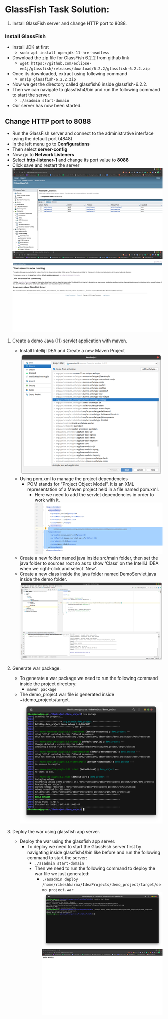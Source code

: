 # GlassFish Task Solution:

1. Install GlassFish server and change HTTP port to 8088.

### Install GlassFish
  - Install JDK at first
    - `sudo apt install openjdk-11-hre-headless`
  - Download the zip file for GlassFish 6.2.2 from github link
    - `wget https://github.com/eclipse-ee4j/glassfish/releases/download/6.2.2/glassfish-6.2.2.zip`
  - Once its downloaded, extract using following command
    - `unzip glassfish-6.2.2.zip`
  - Now we get the directory called glassfish6 inside glassfish-6.2.2.
  - Then we can navigate to glassfish4/bin and run the following command to start the server:
    - `./asadmin start-domain`
  - Our server has now been started.
  
## Change HTTP port to 8088
  - Run the GlassFish server and connect to the administrative interface using the default port (4848)
  - In the left menu go to **Configurations**
  - Then select **server-config**
  - Now go to **Network Listeners** 
  - Select **http-listener-1** and change its port value to **8088**
  - Click save and restart the server  
  ![Network listeners](https://github.com/LF-DevOps-Intern/3_5_appservers-amit-rikeshkarma/blob/main/Glassfish/snapshots/change%20port%20to%208088.png)  
  ![Port: 8088](https://github.com/LF-DevOps-Intern/3_5_appservers-amit-rikeshkarma/blob/main/Glassfish/snapshots/server%20started%20at%20port%208088.png)

1. Create a demo Java (11) servlet application with maven.
   - Install Intellij IDEA and Create a new Maven Project      
    ![Create new maven project](https://github.com/LF-DevOps-Intern/3_5_appservers-amit-rikeshkarma/blob/main/Glassfish/snapshots/create%20maven%20project%20in%20Intellij.png)
   - Using pom.xml to manage the project dependencies
     - POM stands for “Project Object Model”. It is an XML representation of a Maven project held in a file named pom.xml.
       - Here we need to add the servlet dependencies in order to work with it.    
    ![Adding Dependencies](https://github.com/LF-DevOps-Intern/3_5_appservers-amit-rikeshkarma/blob/main/Glassfish/snapshots/adding%20dependency%20code%20on%20pomxml.png)
   - Create a new folder named java inside src/main folder, then set the java folder to sources root so as to show ‘Class’ on the IntelliJ IDEA when we right-click and select ‘New’.
   - Create a new class inside the java folder named DemoServlet.java inside the demo folder.     
    ![Project Setup](https://github.com/LF-DevOps-Intern/3_5_appservers-amit-rikeshkarma/blob/main/Glassfish/snapshots/project%20setup.png)
    
2. Generate war package.
   - To generate a war package we need to run the following command inside the project directory:
     - `maven package`
   - The demo_project.war file is generated inside ~/demo_projects/target.      
    ![War package generate](https://github.com/LF-DevOps-Intern/3_5_appservers-amit-rikeshkarma/blob/main/Glassfish/snapshots/war%20package%20generated.png)
    
3. Deploy the war using glassfish app server.
   - Deploy the war using the glassfish app server.
       - To deploy we need to start the GlassFish server first by navigating inside glassfish4/bin like before and run the following command to start the server:
         - `./asadmin start-domain`
         - Then we need to run the following command to deploy the war file we just generated:
           - `./asadmin deploy /home/rikeshkarma/IdeaProjects/demo_project/target/demo_project.war`     
    ![Deploy war package](https://github.com/LF-DevOps-Intern/3_5_appservers-amit-rikeshkarma/blob/main/Glassfish/snapshots/deploy%20war%20file.png)         
    ![Deployed page](https://github.com/LF-DevOps-Intern/3_5_appservers-amit-rikeshkarma/blob/main/Glassfish/snapshots/deployed.png)